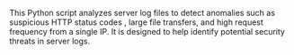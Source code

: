 This Python script analyzes server log files to detect anomalies such as suspicious HTTP status codes , large file transfers, and high request frequency from a single IP. It is designed to help identify potential security threats in server logs.
